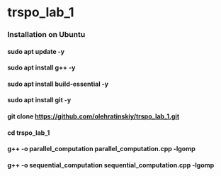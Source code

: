 # trspo_lab_1

### Installation on Ubuntu
#### sudo apt update -y
#### sudo apt install g++ -y
#### sudo apt install build-essential -y
#### sudo apt install git -y
#### git clone https://github.com/olehratinskiy/trspo_lab_1.git
#### cd trspo_lab_1
#### g++ -o parallel_computation parallel_computation.cpp -lgomp
#### g++ -o sequential_computation sequential_computation.cpp -lgomp
